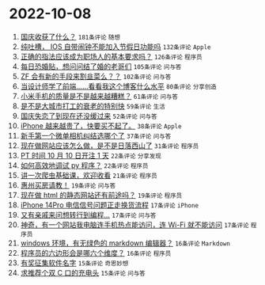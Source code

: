 # 2022-10-08

1. [国庆收获了什么？](https://www.v2ex.com/t/885130) `181条评论` `随想`
1. [纯吐槽， IOS 自带闹钟不能加入节假日功能吗](https://www.v2ex.com/t/885133) `132条评论` `Apple`
1. [正确的指法应该成为职场人的基本要求吗？](https://www.v2ex.com/t/885230) `126条评论` `程序员`
1. [每日恐婚贴，想问问结了婚的老哥们](https://www.v2ex.com/t/885297) `105条评论` `问与答`
1. [ZF 会有新的手段来割韭菜么？？](https://www.v2ex.com/t/885204) `102条评论` `问与答`
1. [当设计师学了前端……看看我这个博客什么水平](https://www.v2ex.com/t/885217) `80条评论` `分享创造`
1. [小米手机的质量是不是越来越糟糕？](https://www.v2ex.com/t/885250) `61条评论` `问与答`
1. [是不是大城市打工的衰老的特别快](https://www.v2ex.com/t/885126) `59条评论` `生活`
1. [国庆失恋了到现在还没缓过来](https://www.v2ex.com/t/885269) `52条评论` `问与答`
1. [iPhone 越来越贵了，快要买不起了。](https://www.v2ex.com/t/885365) `38条评论` `Apple`
1. [新手第一个微单相机纠结选哪个了](https://www.v2ex.com/t/885355) `37条评论` `问与答`
1. [现在做网站应该怎么做，是不是日落西山了](https://www.v2ex.com/t/885241) `31条评论` `程序员`
1. [PT 时间 10 月 10 日开注 1 天](https://www.v2ex.com/t/885329) `22条评论` `分享发现`
1. [如何高效地调试 py 程序？](https://www.v2ex.com/t/885154) `22条评论` `程序员`
1. [讲一次爬虫基础课，欢迎收看](https://www.v2ex.com/t/885125) `21条评论` `程序员`
1. [惠州买房请教！](https://www.v2ex.com/t/885278) `19条评论` `问与答`
1. [现在做 html 的静态网站还有前途吗？](https://www.v2ex.com/t/885201) `19条评论` `程序员`
1. [iPhone 14Pro 电信信号问题正走换货流程](https://www.v2ex.com/t/885312) `17条评论` `iPhone`
1. [又有亲戚来问想转行到编程...](https://www.v2ex.com/t/885264) `17条评论` `问与答`
1. [神奇，有一个网站我电脑连手机热点能访问，连 Wi-Fi 就不能访问](https://www.v2ex.com/t/885166) `17条评论` `程序员`
1. [windows 环境，有无绿色的 markdown 编辑器？](https://www.v2ex.com/t/885311) `16条评论` `Markdown`
1. [程序员的六边形会是哪六个维度？](https://www.v2ex.com/t/885153) `16条评论` `程序员`
1. [有奖征集软件名字](https://www.v2ex.com/t/885384) `15条评论` `奇思妙想`
1. [求推荐个双 C 口的充电头](https://www.v2ex.com/t/885344) `15条评论` `问与答`
